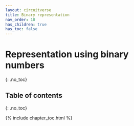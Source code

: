 ```yaml
---
layout: circuitverse
title: Binary representation
nav_order: 10
has_children: true
has_toc: false
---
```


# Representation using binary numbers
{: .no_toc}

## Table of contents
{: .no_toc}

{% include chapter_toc.html %}
